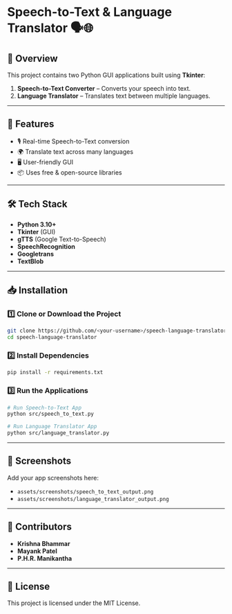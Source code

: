 # Speech-to-Text & Language Translator 🗣️🌐

## 📌 Overview
This project contains two Python GUI applications built using **Tkinter**:
1. **Speech-to-Text Converter** – Converts your speech into text.
2. **Language Translator** – Translates text between multiple languages.

---

## 🚀 Features
- 🎙️ Real-time Speech-to-Text conversion
- 🌍 Translate text across many languages
- 🖥️ User-friendly GUI
- 📦 Uses free & open-source libraries

---

## 🛠️ Tech Stack
- **Python 3.10+**
- **Tkinter** (GUI)
- **gTTS** (Google Text-to-Speech)
- **SpeechRecognition**
- **Googletrans**
- **TextBlob**

---

## 📥 Installation

### 1️⃣ Clone or Download the Project
```bash
git clone https://github.com/<your-username>/speech-language-translator.git
cd speech-language-translator
```

### 2️⃣ Install Dependencies
```bash
pip install -r requirements.txt
```

### 3️⃣ Run the Applications
```bash
# Run Speech-to-Text App
python src/speech_to_text.py

# Run Language Translator App
python src/language_translator.py
```

---

## 📸 Screenshots
Add your app screenshots here:
- `assets/screenshots/speech_to_text_output.png`
- `assets/screenshots/language_translator_output.png`

---

## 🤝 Contributors
- **Krishna Bhammar**
- **Mayank Patel**
- **P.H.R. Manikantha**

---

## 📜 License
This project is licensed under the MIT License.
